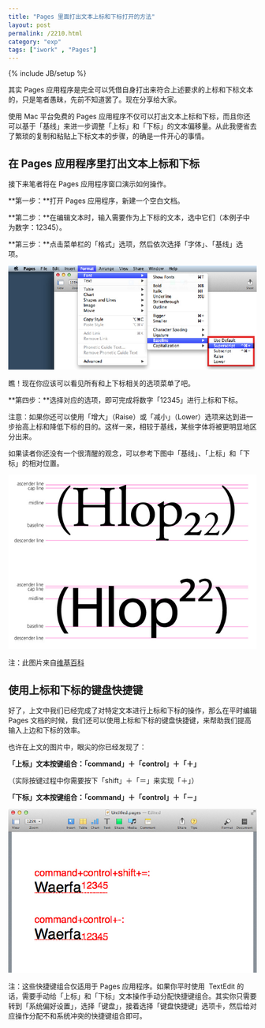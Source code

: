 ```yaml
---
title: "Pages 里面打出文本上标和下标打开的方法"
layout: post
permalink: /2210.html
category: "exp"
tags: ["iwork" , "Pages"]
---
```

{% include JB/setup %}

其实 Pages 应用程序是完全可以凭借自身打出来符合上述要求的上标和下标文本的，只是笔者愚昧，先前不知道罢了。现在分享给大家。

使用 Mac 平台免费的 Pages 应用程序不仅可以打出文本上标和下标，而且你还可以基于「基线」来进一步调整「上标」和「下标」的文本偏移量。从此我便省去了繁琐的复制和粘贴上下标文本的步骤，的确是一件开心的事情。


## 在 Pages 应用程序里打出文本上标和下标

接下来笔者将在 Pages 应用程序窗口演示如何操作。

**第一步：**打开 Pages 应用程序，新建一个空白文档。

**第二步：**在编辑文本时，输入需要作为上下标的文本，选中它们（本例子中为数字：12345）。

**第三步：**点击菜单栏的「格式」选项，然后依次选择「字体」、「基线」选项。

![Pages 里面打出文本上标和下标打开的方法][1]

瞧！现在你应该可以看见所有和上下标相关的选项菜单了吧。

**第四步：**选择对应的选项，即可完成将数字「12345」进行上标和下标。

注意：如果你还可以使用「增大」（Raise）或「减小」（Lower）选项来达到进一步抬高上标和降低下标的目的。这样一来，相较于基线，某些字体将被更明显地区分出来。

如果读者你还没有一个很清醒的观念，可以参考下图中「基线」、「上标」和「下标」的相对位置。

![Pages 里面打出文本上标和下标打开的方法][2]

注：此图片来自<a title="" href="http://en.wikipedia.org/wiki/File:Subscript_superscript_expert.png" target="_blank" data-original-title="维基百科">维基百科</a>

## 使用上标和下标的键盘快捷键

好了，上文中我们已经完成了对特定文本进行上标和下标的操作，那么在平时编辑 Pages 文档的时候，我们还可以使用上标和下标的键盘快捷键，来帮助我们提高输入上边和下标的效率。

也许在上文的图片中，眼尖的你已经发现了：

**「上标」文本按键组合：「command」＋「control」＋「＋」**

（实际按键过程中你需要按下「shift」＋「＝」来实现「＋」）

**「下标」文本按键组合：「command」＋「control」＋「－」**

![Pages 里面打出文本上标和下标打开的方法][3]

注：这些快捷键组合仅适用于 Pages 应用程序。如果你平时使用  TextEdit 的话，需要手动给「上标」和「下标」文本操作手动分配快捷键组合。其实你只需要转到「系统偏好设置」，选择「键盘」，接着选择「键盘快捷键」选项卡，然后给对应操作分配不和系统冲突的快捷键组合即可。


 [1]: /wp-content/uploads/sinapicv2-backup/2210-ww1-large-005V4vEUjw1enug2klzokj30j6081dhh.jpg
 [2]: /wp-content/uploads/sinapicv2-backup/2210-ww4-large-005V4vEUjw1enug2xd8yfj30i40cp0tz.jpg
 [3]: /wp-content/uploads/sinapicv2-backup/2210-ww1-large-005V4vEUjw1enug3dlc8mj30j60cnabo.jpg

